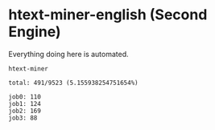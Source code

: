 # htext-miner-english (Second Engine)

Everything doing here is automated.

```
htext-miner

total: 491/9523 (5.155938254751654%)

job0: 110
job1: 124
job2: 169
job3: 88
```